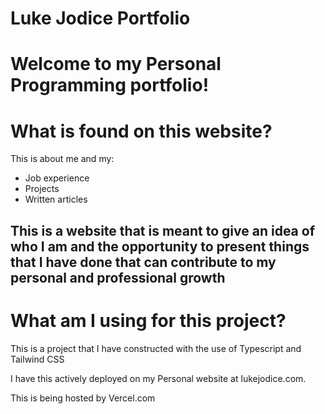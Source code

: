 # Luke Jodice Portfolio

# Welcome to my Personal Programming portfolio!


# What is found on this website?

This is about me and my:

- Job experience
- Projects
- Written articles

## This is a website that is meant to give an idea of who I am and the opportunity to present things that I have done that can contribute to my personal and professional growth

# What am I using for this project?

This is a project that I have constructed with the use of Typescript and Tailwind CSS

I have this actively deployed on my Personal website at lukejodice.com.

This is being hosted by Vercel.com
